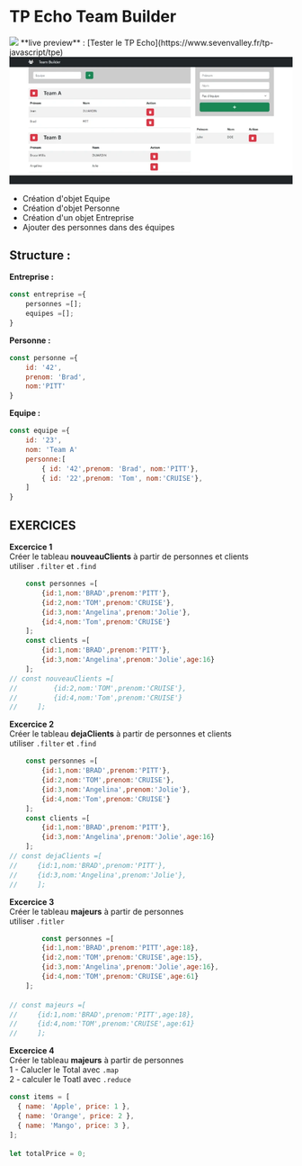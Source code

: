 # TP Echo Team Builder
<img src="../img/3-piment.png" width="200">
**live preview** :  
[Tester le TP Echo](https://www.sevenvalley.fr/tp-javascript/tpe) 

<img src="../../img/tp/tpe.webp" width="600">


- Création d'objet Equipe
- Création d'objet Personne
- Création d'un objet Entreprise
- Ajouter des personnes dans des équipes

## Structure :
**Entreprise :**
```js
const entreprise ={
    personnes =[];
    equipes =[];
}
```

**Personne :**
```js
const personne ={
    id: '42',
    prenom: 'Brad',
    nom:'PITT'
}
```

**Equipe :**
```js
const equipe ={
    id: '23',
    nom: 'Team A'
    personne:[
        { id: '42',prenom: 'Brad', nom:'PITT'},
        { id: '22',prenom: 'Tom', nom:'CRUISE'},
    ]
}
```
## EXERCICES
**Excercice 1**  
Créer le tableau  **nouveauClients** à partir de personnes et clients  
utiliser <code>.filter</code> et <code>.find</code>
```js
    const personnes =[
        {id:1,nom:'BRAD',prenom:'PITT'},
        {id:2,nom:'TOM',prenom:'CRUISE'},
        {id:3,nom:'Angelina',prenom:'Jolie'},
        {id:4,nom:'Tom',prenom:'CRUISE'}
    ];
    const clients =[
        {id:1,nom:'BRAD',prenom:'PITT'},
        {id:3,nom:'Angelina',prenom:'Jolie',age:16}
    ];
// const nouveauClients =[
//         {id:2,nom:'TOM',prenom:'CRUISE'},
//         {id:4,nom:'Tom',prenom:'CRUISE'}
//     ];
```
**Excercice 2**  
Créer le tableau  **dejaClients** à partir de personnes et clients  
utiliser <code>.filter</code> et <code>.find</code>
```js
    const personnes =[
        {id:1,nom:'BRAD',prenom:'PITT'},
        {id:2,nom:'TOM',prenom:'CRUISE'},
        {id:3,nom:'Angelina',prenom:'Jolie'},
        {id:4,nom:'Tom',prenom:'CRUISE'}
    ];
    const clients =[
        {id:1,nom:'BRAD',prenom:'PITT'},
        {id:3,nom:'Angelina',prenom:'Jolie',age:16}
    ];
// const dejaClients =[
//     {id:1,nom:'BRAD',prenom:'PITT'},
//     {id:3,nom:'Angelina',prenom:'Jolie'},
//     ];
```

**Excercice 3**   
Créer le tableau  **majeurs** à partir de personnes  
utiliser <code>.fitler</code>
```js
        const personnes =[
        {id:1,nom:'BRAD',prenom:'PITT',age:18},
        {id:2,nom:'TOM',prenom:'CRUISE',age:15},
        {id:3,nom:'Angelina',prenom:'Jolie',age:16},
        {id:4,nom:'TOM',prenom:'CRUISE',age:61}
    ];
   
// const majeurs =[
//     {id:1,nom:'BRAD',prenom:'PITT',age:18},
//     {id:4,nom:'TOM',prenom:'CRUISE',age:61}
//     ];
```


**Excercice 4**  
Créer le tableau  **majeurs** à partir de personnes  
1 - Calucler le Total avec <code>.map</code>  
2 - calculer le Toatl avec <code>.reduce</code>
```js
const items = [
  { name: 'Apple', price: 1 },
  { name: 'Orange', price: 2 },
  { name: 'Mango', price: 3 },
];

let totalPrice = 0;

```
